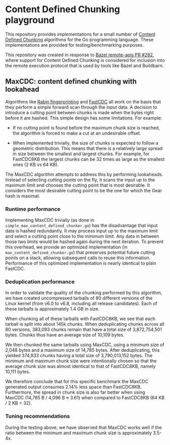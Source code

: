# Content Defined Chunking playground

This repository provides implementations for a small number of
[Content Defined Chunking](https://en.wikipedia.org/wiki/Rolling_hash)
algorithms for the Go programming language. These implementations are
provided for testing/benchmarking purposes.

This repository was created in response to
[Bazel remote-apis PR #282](https://github.com/bazelbuild/remote-apis/pull/282),
where support for Content Defined Chunking is considered for inclusion
into the remote execution protocol that is used by tools like Bazel and
Buildbarn.

## MaxCDC: content defined chunking with lookahead

Algorithms like [Rabin fingerprinting](https://github.com/fd0/rabin-cdc)
and [FastCDC](https://www.usenix.org/conference/atc16/technical-sessions/presentation/xia)
all work on the basis that they perform a simple forward scan through
the input data. A decision to introduce a cutting point between chunks
is made when the bytes right before it are hashed. This simple design
has some limitations. For example:

- If no cutting point is found before the maximum chunk size is reached,
  the algorithm is forced to make a cut at an undesirable offset.

- When implemented trivially, the size of chunks is expected to follow a
  geometric distribution. This means that there is a relatively large
  spread in size between the smallest and largest chunks. For example,
  for FastCDC8KB the largest chunks can be 32 times as large as the
  smallest ones (2 KB vs 64 KB).

The MaxCDC algorithm attempts to address this by performing lookaheads.
Instead of selecting cutting points on the fly, it scans the input up to
the maximum limit and chooses the cutting point that is most desirable.
It considers the most desirable cutting point to be the one for which
the Gear hash is maximal.

### Runtime performance

Implementing MaxCDC trivially (as done in
`simple_max_content_defined_chunker.go`) has the disadvantage that input
data is hashed redundantly. It may process input up to the maximum limit
and select a cutting point close to the minimum limit. Any data in
between those two limits would be hashed again during the next
iteration. To prevent this overhead, we provide an optimized
implementation (in `max_content_defined_chunker.go`) that preserves
potential future cutting points on a stack, allowing subsequent calls to
reuse this information. Performance of this optimized implementation is
nearly identical to plain FastCDC.

### Deduplication performance

In order to validate the quality of the chunking performed by this
algorithm, we have created uncompressed tarballs of 80 different
versions of the Linux kernel (from v6.0 to v6.8, including all release
candidates). Each of these tarballs is approximately 1.4 GB in size.

When chunking all of these tarballs with FastCDC8KB, we see that each
tarball is split into about 145k chunks. When deduplicating chunks
across all 80 versions, 383,093 chunks remain that have a total size of
3,872,754,501 bytes. Chunks thus have an average size of 10,109 bytes.

We then chunked the same tarballs using MaxCDC, using a minimum size of
2,048 bytes and a maximum size of 14,785 bytes. After deduplicating,
this yielded 374,833 chunks having a total size of 3,790,013,152 bytes.
The minimum and maximum chunk size were intentionally chosen so that the
average chunk size was almost identical to that of FastCDC8KB, namely
10,111 bytes.

We therefore conclude that for this specific benchmark the MaxCDC
generated output consumes 2.14% less space than FastCDC8KB. Furthermore,
the spread in chunk size is also far better when using MaxCDC (14,785
B / 4,096 B ≈ 3.61) when compared to FastCDC8KB (64 KB / 2 KB = 32).

### Tuning recommendations

During the testing above, we have observed that MaxCDC works well if the
ratio between the minimum and maximum chunk size is approximately
3.5-4x.
